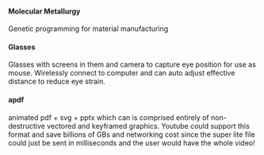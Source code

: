 #### Molecular Metallurgy
Genetic programming for material manufacturing

#### Glasses
Glasses with screens in them and camera to capture eye position for use as mouse. Wirelessly connect to computer and can auto adjust effective distance to reduce eye strain.

#### apdf
animated pdf + svg + pptx which can is comprised entirely of non-destructive vectored and keyframed graphics. Youtube could support this format and save billions of GBs and networking cost since the super lite file could just be sent in milliseconds and the user would have the whole video!

